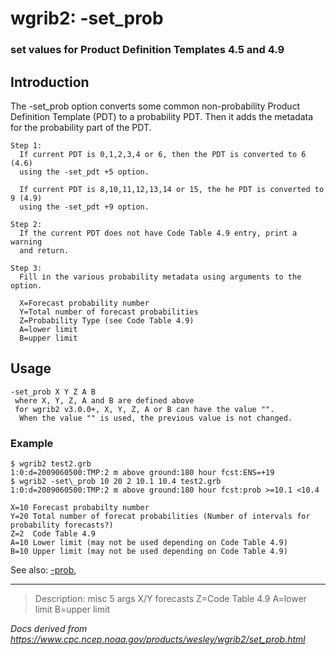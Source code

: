 # wgrib2: -set_prob

### set values for Product Definition Templates 4.5 and 4.9

## Introduction

The -set_prob option converts some
common non-probability Product Definition Template (PDT) to
a probability PDT. Then it adds the metadata for the probability
part of the PDT.

```
Step 1:
  If current PDT is 0,1,2,3,4 or 6, then the PDT is converted to 6 (4.6)
  using the -set_pdt +5 option.

  If current PDT is 8,10,11,12,13,14 or 15, the he PDT is converted to 9 (4.9)
  using the -set_pdt +9 option.

Step 2:
  If the current PDT does not have Code Table 4.9 entry, print a warning
  and return.

Step 3:
  Fill in the various probability metadata using arguments to the option.

  X=Forecast probability number
  Y=Total number of forecast probabilities
  Z=Probability Type (see Code Table 4.9)
  A=lower limit
  B=upper limit
```

## Usage

```
-set_prob X Y Z A B
 where X, Y, Z, A and B are defined above
 for wgrib2 v3.0.0+, X, Y, Z, A or B can have the value "".
  When the value "" is used, the previous value is not changed.
```

### Example

```
$ wgrib2 test2.grb
1:0:d=2009060500:TMP:2 m above ground:180 hour fcst:ENS=+19
$ wgrib2 -set\_prob 10 20 2 10.1 10.4 test2.grb
1:0:d=2009060500:TMP:2 m above ground:180 hour fcst:prob >=10.1 <10.4

X=10 Forecast probabilty number
Y=20 Total number of forecat probabilities (Number of intervals for probability forecasts?)
Z=2  Code Table 4.9
A=10 Lower limit (may not be used depending on Code Table 4.9)
B=10 Upper limit (may not be used depending on Code Table 4.9)
```

See also:
[-prob](./prob.md),

---

> Description: misc 5 args X/Y forecasts Z=Code Table 4.9 A=lower limit B=upper limit

_Docs derived from <https://www.cpc.ncep.noaa.gov/products/wesley/wgrib2/set_prob.html>_
